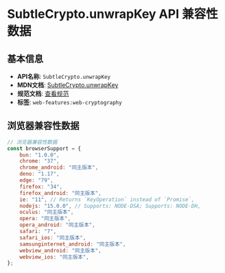 # SubtleCrypto.unwrapKey API 兼容性数据

## 基本信息

- **API名称**: `SubtleCrypto.unwrapKey`
- **MDN文档**: [SubtleCrypto.unwrapKey](https://developer.mozilla.org/docs/Web/API/SubtleCrypto/unwrapKey)
- **规范文档**: [查看规范](https://w3c.github.io/webcrypto/#SubtleCrypto-method-unwrapKey)
- **标签**: `web-features:web-cryptography`

## 浏览器兼容性数据

```javascript
// 浏览器兼容性数据
const browserSupport = {
    bun: "1.0.0",
    chrome: "37",
    chrome_android: "同主版本",
    deno: "1.17",
    edge: "79",
    firefox: "34",
    firefox_android: "同主版本",
    ie: "11", // Returns `KeyOperation` instead of `Promise`,
    nodejs: "15.0.0", // Supports: NODE-DSA; Supports: NODE-DH,
    oculus: "同主版本",
    opera: "同主版本",
    opera_android: "同主版本",
    safari: "7",
    safari_ios: "同主版本",
    samsunginternet_android: "同主版本",
    webview_android: "同主版本",
    webview_ios: "同主版本",
};

```

